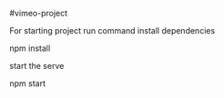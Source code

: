 #vimeo-project

For starting project run command
install dependencies

npm install

start the serve

npm start
